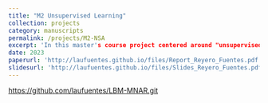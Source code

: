 ```yaml
---
title: "M2 Unsupervised Learning"
collection: projects
category: manuscripts
permalink: /projects/M2-NSA
excerpt: 'In this master's course project centered around "unsupervised learning," our primary goals encompass the replication of key findings from the research paper titled "Learning from missing data with the binary latent block model." Additionally, we aim to provide a comprehensive computational overview of the Latent Block Model (LBM) tailored for Missing Not at Random (MNAR) scenarios.'
date: 2023
paperurl: 'http://laufuentes.github.io/files/Report_Reyero_Fuentes.pdf'
slidesurl: 'http://laufuentes.github.io/files/Slides_Reyero_Fuentes.pdf'
---
```


https://github.com/laufuentes/LBM-MNAR.git